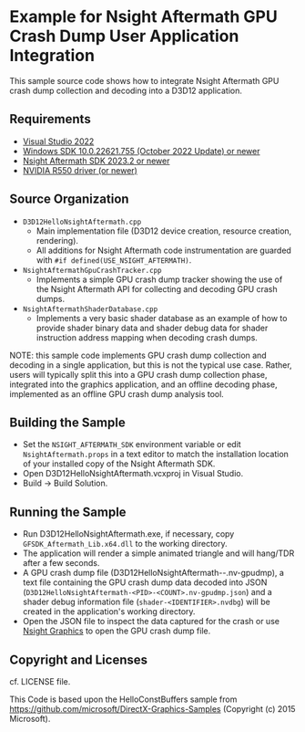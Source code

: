 # Example for Nsight Aftermath GPU Crash Dump User Application Integration

This sample source code shows how to integrate Nsight Aftermath GPU crash dump
collection and decoding into a D3D12 application.

## Requirements

* [Visual Studio 2022](https://www.visualstudio.com/)
* [Windows SDK 10.0.22621.755 (October 2022 Update) or newer](https://developer.microsoft.com/en-US/windows/downloads/windows-10-sdk)
* [Nsight Aftermath SDK 2023.2 or newer](https://developer.nvidia.com/nsight-aftermath)
* [NVIDIA R550 driver (or newer)](https://www.nvidia.com/Download/index.aspx?lang=en-us)

## Source Organization

* `D3D12HelloNsightAftermath.cpp`
  * Main implementation file (D3D12 device creation, resource creation,
    rendering).
  * All additions for Nsight Aftermath code instrumentation are guarded with
    `#if defined(USE_NSIGHT_AFTERMATH)`.
* `NsightAftermathGpuCrashTracker.cpp`
  * Implements a simple GPU crash dump tracker showing the use of the Nsight
    Aftermath API for collecting and decoding GPU crash dumps.
* `NsightAftermathShaderDatabase.cpp`
  * Implements a very basic shader database as an example of how to provide
    shader binary data and shader debug data for shader instruction address
    mapping when decoding crash dumps.

NOTE: this sample code implements GPU crash dump collection and decoding in a
single application, but this is not the typical use case. Rather, users will
typically split this into a GPU crash dump collection phase, integrated into the
graphics application, and an offline decoding phase, implemented as an offline
GPU crash dump analysis tool.

## Building the Sample

* Set the `NSIGHT_AFTERMATH_SDK` environment variable or edit `NsightAftermath.props`
  in a text editor to match the installation location of your installed copy of
  the Nsight Aftermath SDK.
* Open D3D12HelloNsightAftermath.vcxproj in Visual Studio.
* Build -> Build Solution.

## Running the Sample

* Run D3D12HelloNsightAftermath.exe, if necessary, copy `GFSDK_Aftermath_Lib.x64.dll`
  to the working directory.
* The application will render a simple animated triangle and will hang/TDR after
  a few seconds.
* A GPU crash dump file (D3D12HelloNsightAftermath-<PID>-<COUNT>.nv-gpudmp),
  a text file containing the GPU crash dump data decoded into JSON
  (`D3D12HelloNsightAftermath-<PID>-<COUNT>.nv-gpudmp.json`) and a shader
  debug information file (`shader-<IDENTIFIER>.nvdbg`) will be created in the
  application's working directory.
* Open the JSON file to inspect the data captured for the crash or use
  [Nsight Graphics](https://developer.nvidia.com/nsight-graphics) to open
  the GPU crash dump file.

## Copyright and Licenses

cf. LICENSE file.

This Code is based upon the HelloConstBuffers sample from https://github.com/microsoft/DirectX-Graphics-Samples (Copyright (c) 2015 Microsoft).


